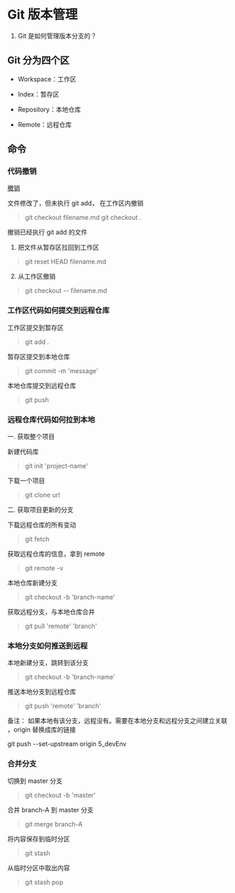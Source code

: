 # Git 版本管理

1. Git 是如何管理版本分支的？

## Git 分为四个区

- Workspace：工作区

- Index：暂存区

- Repository：本地仓库

- Remote：远程仓库

## 命令

### 代码撤销

[撤销](https://www.ruanyifeng.com/blog/2019/12/git-undo.html)

文件修改了，但未执行 git add， 在工作区内撤销

> git checkout filename.md
> git checkout .

撤销已经执行 git add 的文件

1. 把文件从暂存区拉回到工作区

> git reset HEAD filename.md

2. 从工作区撤销

> git checkout -- filename.md

### 工作区代码如何提交到远程仓库

工作区提交到暂存区

> git add .

暂存区提交到本地仓库

> git commit -m 'message'

本地仓库提交到远程仓库

> git push

### 远程仓库代码如何拉到本地

一. 获取整个项目

新建代码库

> git init 'project-name'

下载一个项目

> git clone url

二. 获取项目更新的分支

下载远程仓库的所有变动

> git fetch

获取远程仓库的信息，拿到 remote

> git remote -v

本地仓库新建分支

> git checkout -b 'branch-name'

获取远程分支，与本地仓库合并

> git pull 'remote' 'branch'

### 本地分支如何推送到远程

本地新建分支，跳转到该分支

> git checkout -b 'branch-name'

推送本地分支到远程仓库

> git push 'remote' 'branch'

备注： 如果本地有该分支，远程没有。需要在本地分支和远程分支之间建立关联 ，origin 替换成库的链接

git push --set-upstream origin 5_devEnv

### 合并分支

切换到 master 分支

> git checkout -b 'master'

合并 branch-A 到 master 分支

> git merge branch-A

将内容保存到临时分区

> git stash

从临时分区中取出内容

> git stash pop
